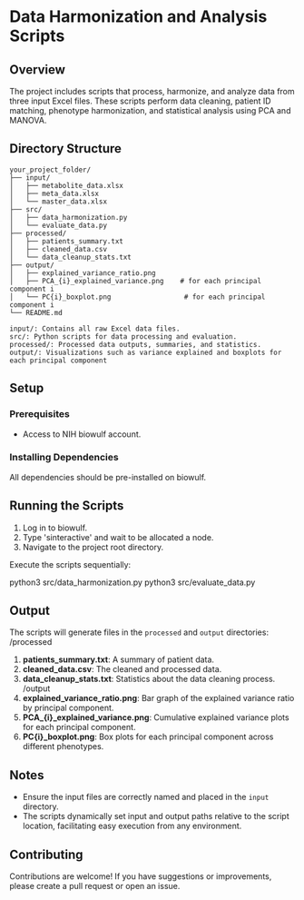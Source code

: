 # Data Harmonization and Analysis Scripts

## Overview
The project includes scripts that process, harmonize, and analyze data from three input Excel files. These scripts perform data cleaning, patient ID matching, phenotype harmonization, and statistical analysis using PCA and MANOVA.

## Directory Structure
```plaintext
your_project_folder/
├── input/
│   ├── metabolite_data.xlsx
│   ├── meta_data.xlsx
│   └── master_data.xlsx
├── src/
│   ├── data_harmonization.py
│   └── evaluate_data.py
├── processed/
│   ├── patients_summary.txt
│   ├── cleaned_data.csv
│   └── data_cleanup_stats.txt
├── output/
│   ├── explained_variance_ratio.png
│   ├── PCA_{i}_explained_variance.png    # for each principal component i
│   └── PC{i}_boxplot.png                  # for each principal component i
└── README.md

input/: Contains all raw Excel data files.
src/: Python scripts for data processing and evaluation.
processed/: Processed data outputs, summaries, and statistics.
output/: Visualizations such as variance explained and boxplots for each principal component

```

## Setup

### Prerequisites
- Access to NIH biowulf account.

### Installing Dependencies
All dependencies should be pre-installed on biowulf.

## Running the Scripts
1. Log in to biowulf.
2. Type 'sinteractive' and wait to be allocated a node.
3. Navigate to the project root directory.

Execute the scripts sequentially:

python3 src/data_harmonization.py
python3 src/evaluate_data.py

## Output
The scripts will generate files in the `processed` and `output` directories:
/processed
1. **patients_summary.txt**: A summary of patient data.
2. **cleaned_data.csv**: The cleaned and processed data.
3. **data_cleanup_stats.txt**: Statistics about the data cleaning process.
/output
4. **explained_variance_ratio.png**: Bar graph of the explained variance ratio by principal component.
5. **PCA_{i}_explained_variance.png**: Cumulative explained variance plots for each principal component.
6. **PC{i}_boxplot.png**: Box plots for each principal component across different phenotypes.

## Notes
- Ensure the input files are correctly named and placed in the `input` directory.
- The scripts dynamically set input and output paths relative to the script location, facilitating easy execution from any environment.

## Contributing
Contributions are welcome! If you have suggestions or improvements, please create a pull request or open an issue.
